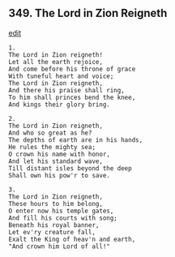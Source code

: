 
## 349.  The Lord in Zion Reigneth
[edit](https://docs.google.com/document/d/1Rc%2DkxByr_Cn66PViNu6DuG7XOi3hYVDe/edit?mode=html)



    1.
    The Lord in Zion reigneth!  
    Let all the earth rejoice,
    And come before his throne of grace
    With tuneful heart and voice;
    The Lord in Zion reigneth,
    And there his praise shall ring,
    To him shall princes bend the knee,
    And kings their glory bring.

    2.
    The Lord in Zion reigneth,
    And who so great as he?
    The depths of earth are in his hands,
    He rules the mighty sea;
    O crown his name with honor,
    And let his standard wave,
    Till distant isles beyond the deep
    Shall own his pow'r to save.

    3.
    The Lord in Zion reigneth,
    These hours to him belong,
    O enter now his temple gates,
    And fill his courts with song;
    Beneath his royal banner,
    Let ev'ry creature fall,
    Exalt the King of heav'n and earth,
    "And crown him Lord of all!"
